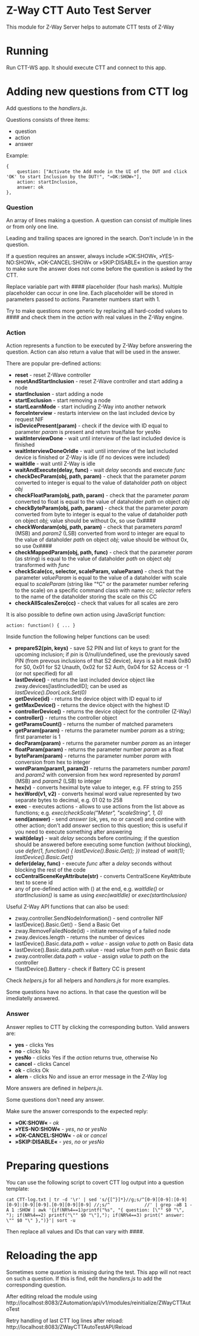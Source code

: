 # Z-Way CTT Auto Test Server

This module for Z-Way Server helps to automate CTT tests of Z-Way

# Running

Run CTT-WS app. It should execute CTT and connect to this app.

# Adding new questions from CTT log

Add questions to the *handlers.js*.

Questions consists of three items:

- question
- action
- answer

Example:

    {
        question: ["Activate the Add mode in the UI of the DUT and click 'OK' to start Inclusion by the DUT!", "»OK:SHOW«"],
        action: startInclusion,
        answer: ok
    },

### Question

An array of lines making a question. A question can consist of multiple lines or from only one line.

Leading and trailing spaces are ignored in the search. Don't include \n in the question.

If a question requires an answer, always include »OK:SHOW«, »YES-NO:SHOW«, »OK-CANCEL:SHOW« or »SKIP:DISABLE« in the question array to make sure the answer does not come before the question is asked by the CTT.

Replace variable part with #### placeholder (four hash marks). Multiple placeholder can occur in one line. Each placeholder will be stored in parameters passed to *actions*. Parameter numbers start with 1.

Try to make questions more generic by replacing all hard-coded values to #### and check them in the *action* with real values in the Z-Way engine.

### Action

Action represents a function to be executed by Z-Way before answering the question. Action can also return a value that will be used in the answer.

There are popular pre-defined actions:
- **reset** - reset Z-Wave controller
- **resetAndStartInclusion** - reset Z-Wave controller and start adding a node
- **startInclusion** - start adding a node
- **startExclusion** - start removing a node
- **startLearnMode** - start including Z-Way into another network
- **forceInterview** - restarts interview on the last included device by request NIF
- **isDevicePresent(param)** - check if the device with ID equal to parameter *param* is present and return true/false for yesNo
- **waitInterviewDone** - wait until interview of the last included device is finished
- **waitInterviewDoneOrIdle** - wait until interview of the last included device is finished or Z-Way is idle (if no devices were included)
- **waitIdle** - wait until Z-Way is idle
- **waitAndExecute(delay, func)** - wait *delay* seconds and execute *func*
- **checkDecParam(obj, path, param)** - check that the parameter *param* converted to integer is equal to the value of dataholder *path* on object *obj*
- **checkFloatParam(obj, path, param)** - check that the parameter *param* converted to float is equal to the value of dataholder *path* on object *obj*
- **checkByteParam(obj, path, param)** - check that the parameter *param* converted from byte to integer is equal to the value of dataholder *path* on object *obj*; value should be without 0x, so use 0x####
- **checkWordaram(obj, path, param)** - check that parameters *param1* (MSB) and *param2* (LSB) converted from word to integer are equal to the value of dataholder *path* on object *obj*; value should be without 0x, so use 0x####
- **checkMappedParam(obj, path, func)** - check that the parameter *param* (as string) is equal to the value of dataholder *path* on object *obj* transformed with *func*
- **checkScale(cc, selector, scaleParam, valueParam)** - check that the parameter *valueParam* is equal to the value of a dataholder with scale equal to *scaleParam* (string like "°C" or the parameter number refering to the scale) on a specific command class with name *cc*; *selector* refers to the name of the dataholder storing the scale on this CC
- **checkAllScalesZero(cc)** - check that values for all scales are zero

It is also possible to define own action using JavaScript function:

    action: function() { ... }

Inside function the following helper functions can be used:
- **prepareS2(pin, keys)** - save S2 PIN and list of keys to grant for the upcoming inclusion; if *pin* is 0/null/undefined, use the previously saved PIN (from prevous inclusions of that S2 device), *keys* is a bit mask 0x80 for S0, 0x01 for S2 Unauth, 0x02 for S2 Auth, 0x04 for S2 Access or -1 (or not specified) for all
- **lastDevice()** - returns the last included device object like zway.devices[lastIncludedID]; can be used as *lastDevice().DoorLock.Set(0)*
- **getDevice(id)** - returns the device object with ID equal to *id*
- **getMaxDevice()** - returns the device object with the highest ID
- **controllerDevice()** - returns the device object for the controller (Z-Way)
- **controller()** - returns the controller object
- **getParamsCount()** - returns the number of matched parameters
- **getParam(param)** - returns the parameter number *param* as a string; first parameter is 1
- **decParam(param)** - returns the parameter number *param* as an integer
- **floatParam(param)** - returns the parameter number *param* as a float
- **byteParam(param)** - returns the parameter number *param* with conversion from hex to integer
- **wordParam(param1, param2)** - returns the parameters number *param1* and *param2* with conversion from hex word represented by *param1* (MSB) and *param2* (LSB) to integer
- **hex(v)** - converts heximal byte value to integer, e.g. FF string to 255
- **hexWord(v1, v2)** - converts heximal word value represented by two separate bytes to decimal, e.g. 01 02 to 258
- **exec** - executes actions - allows to use actions from the list above as functions; e.g. *exec(checkScale("Meter", "scaleString", 1, 0)*
- **send(answer)** - send *answer* (ok, yes, no or cancel) and contine with other action; don't add *answer* section to this question; this is useful if you need to execute something after answering
- **wait(delay)** - wait *delay* seconds before continuing; if the question should be answered before executing some function (without blocking), use *defer(1, function() { lastDevice().Basic.Get(); })* instead of *wait(1); lastDevice().Basic.Get()*
- **defer(delay, func)** - execute *func* after a *delay* seconds without blocking the rest of the code
- **ccCentralSceneKeyAttribute(str)** - converts CentralScene KeyAttribute text to scene id
- any of pre-defined action with () at the end, e.g. *waitIdle()* or *startInclusion()* is same as using *exec(waitIdle)* or *exec(startInclusion)*

Useful Z-Way API functions that can also be used:
- zway.controller.SendNodeInformation() - send controller NIF
- lastDevice().Basic.Get() - Send a Basic Get
- zway.RemoveFailedNode(id) - initiate removing of a failed node
- zway.devices.length - returns the number of devices
- lastDevice().Basic.data.*path* = *value* - assign *value* to *path* on Basic data
- lastDevice().Basic.data.*path*.value - read *value* from *path* on Basic data
- zway.controller.data.*path* = *value* - assign *value* to *path* on the controller
- !!lastDevice().Battery - check if Battery CC is present

Check *helpers.js* for all helpers and *handlers.js* for more examples.

Some questions have no actions. In that case the question will be imediatelly answered.

### Answer

Answer replies to CTT by clicking the corresponding button.
Valid answers are:
- **yes** - clicks Yes
- **no** - clicks No
- **yesNo** - clicks Yes if the *action* returns true, otherwise No
- **cancel** - clicks Cancel
- **ok** - clicks Ok
- **alern** - clicks No and issue an error message in the Z-Way log

More answers are defined in *helpers.js*.

Some questions don't need any answer.

Make sure the answer corresponds to the expected reply:
- **»OK:SHOW«** - *ok*
- **»YES-NO:SHOW«** - *yes*, *no* or *yesNo*
- **»OK-CANCEL:SHOW«** - *ok* or *cancel*
- **»SKIP:DISABLE«** - *yes*, *no* or *yesNo*

# Preparing questions

You can use the following script to covert CTT log output into a question template:

    cat CTT-log.txt | tr -d '\r' | sed 's/{[^}]*}//g;s/^[0-9][0-9]:[0-9][0-9]:[0-9][0-9].[0-9][0-9][0-9] //;s/^             //' | grep -aB 1 -A 1 :SHOW | awk '{if(NR%4==1)printf("%s", "{ question: [\"" $0 "\", "); if(NR%4==2) printf("\"" $0 "\"],"); if(NR%4==3) print(" answer: \"" $0 "\" },")}'| sort -u

Then replace all values and IDs that can vary with ####.

# Reloading the app

Sometimes some qusetion is missing during the test. This app will not react on such a question. If this is find, edit the *handlers.js* to add the corresponding question.

After editing reload the module using http://localhost:8083/ZAutomation/api/v1/modules/reinitialize/ZWayCTTAutoTest

Retry handling of last CTT log lines after reload: http://localhost:8083/ZWayCTTAutoTestAPI/Reload
